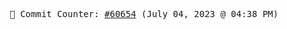 <p align="center">
    <samp>
        📮 Commit Counter: <a href="https://github.com/Javascript-void0/Javascript-void0/commits/main">#60654</a> (July 04, 2023 @ 04:38 PM)
    </samp>
</p>
